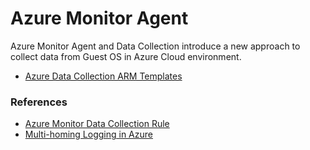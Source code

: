 # Azure Monitor Agent

Azure Monitor Agent and Data Collection introduce a new approach to collect data from Guest OS in Azure Cloud
environment.

- [Azure Data Collection ARM Templates](/ARM)

### References

- [Azure Monitor Data Collection Rule](https://docs.microsoft.com/en-us/azure/azure-monitor/platform/data-collection-rule-overview)
- [Multi-homing Logging in Azure](https://azsec.azurewebsites.net/2021/01/18/multi-homing-logging-with-new-azure-monitor-agent/)

